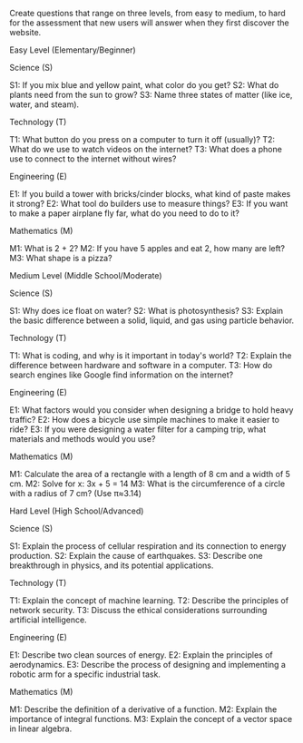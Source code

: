 Create questions that range on three levels, from easy to medium, to hard for the assessment that new users will answer when they first discover the website.

Easy Level (Elementary/Beginner)

Science (S)

S1: If you mix blue and yellow paint, what color do you get?
S2: What do plants need from the sun to grow?
S3: Name three states of matter (like ice, water, and steam).

Technology (T)

T1: What button do you press on a computer to turn it off (usually)?
T2: What do we use to watch videos on the internet?
T3: What does a phone use to connect to the internet without wires?

Engineering (E)

E1: If you build a tower with bricks/cinder blocks, what kind of paste makes it strong?
E2: What tool do builders use to measure things?
E3: If you want to make a paper airplane fly far, what do you need to do to it?

Mathematics (M)

M1: What is 2 + 2?
M2: If you have 5 apples and eat 2, how many are left?
M3: What shape is a pizza?

Medium Level (Middle School/Moderate)

Science (S)

S1: Why does ice float on water?
S2: What is photosynthesis?
S3: Explain the basic difference between a solid, liquid, and gas using particle behavior.

Technology (T)

T1: What is coding, and why is it important in today's world?
T2: Explain the difference between hardware and software in a computer.
T3: How do search engines like Google find information on the internet?

Engineering (E)

E1: What factors would you consider when designing a bridge to hold heavy traffic?
E2: How does a bicycle use simple machines to make it easier to ride?
E3: If you were designing a water filter for a camping trip, what materials and methods would you use?

Mathematics (M)

M1: Calculate the area of a rectangle with a length of 8 cm and a width of 5 cm.
M2: Solve for x: 3x + 5 = 14
M3: What is the circumference of a circle with a radius of 7 cm? (Use π≈3.14)

Hard Level (High School/Advanced)

Science (S)

S1: Explain the process of cellular respiration and its connection to energy production.
S2: Explain the cause of earthquakes.
S3: Describe one breakthrough in physics, and its potential applications.

Technology (T)

T1: Explain the concept of machine learning.
T2: Describe the principles of network security.
T3: Discuss the ethical considerations surrounding artificial intelligence.

Engineering (E)

E1: Describe two clean sources of energy.
E2: Explain the principles of aerodynamics.
E3: Describe the process of designing and implementing a robotic arm for a specific industrial task.

Mathematics (M)

M1: Describe the definition of a derivative of a function.
M2: Explain the importance of integral functions.
M3: Explain the concept of a vector space in linear algebra.
